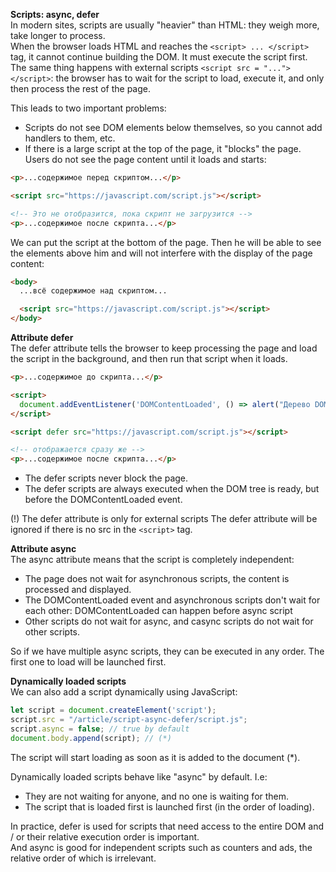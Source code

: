 **Scripts: async, defer**  
In modern sites, scripts are usually "heavier" than HTML: they weigh more, take longer to process.  
When the browser loads HTML and reaches the `<script> ... </script>` tag, it cannot continue building the DOM. It must execute the script first. The same thing happens with external scripts `<script src = "..."> </script>`: the browser has to wait for the script to load, execute it, and only then process the rest of the page.

This leads to two important problems:
* Scripts do not see DOM elements below themselves, so you cannot add handlers to them, etc.
* If there is a large script at the top of the page, it "blocks" the page. Users do not see the page content until it loads and starts:
```html
<p>...содержимое перед скриптом...</p>

<script src="https://javascript.com/script.js"></script>

<!-- Это не отобразится, пока скрипт не загрузится -->
<p>...содержимое после скрипта...</p>
```

We can put the script at the bottom of the page. Then he will be able to see the elements above him and will not interfere with the display of the page content:
```html
<body>
  ...всё содержимое над скриптом...

  <script src="https://javascript.com/script.js"></script>
</body>
```

**Attribute defer**  
The defer attribute tells the browser to keep processing the page and load the script in the background, and then run that script when it loads.  
```html
<p>...содержимое до скрипта...</p>

<script>
  document.addEventListener('DOMContentLoaded', () => alert("Дерево DOM готово после скрипта с 'defer'!")); // (2)
</script>

<script defer src="https://javascript.com/script.js"></script>

<!-- отображается сразу же -->
<p>...содержимое после скрипта...</p>
```

* The defer scripts never block the page.
* The defer scripts are always executed when the DOM tree is ready, but before the DOMContentLoaded event.

(!) The defer attribute is only for external scripts
The defer attribute will be ignored if there is no src in the `<script>` tag.

**Attribute async**  
The async attribute means that the script is completely independent:

* The page does not wait for asynchronous scripts, the content is processed and displayed.
* The DOMContentLoaded event and asynchronous scripts don't wait for each other: DOMContentLoaded can happen before async script
* Other scripts do not wait for async, and casync scripts do not wait for other scripts.

So if we have multiple async scripts, they can be executed in any order. The first one to load will be launched first.  

**Dynamically loaded scripts**  
We can also add a script dynamically using JavaScript:  
```js
let script = document.createElement('script');
script.src = "/article/script-async-defer/script.js";
script.async = false; // true by default
document.body.append(script); // (*)
```

The script will start loading as soon as it is added to the document (*).  

Dynamically loaded scripts behave like "async" by default.
I.e:
* They are not waiting for anyone, and no one is waiting for them.
* The script that is loaded first is launched first (in the order of loading).

In practice, defer is used for scripts that need access to the entire DOM and / or their relative execution order is important.  
And async is good for independent scripts such as counters and ads, the relative order of which is irrelevant.